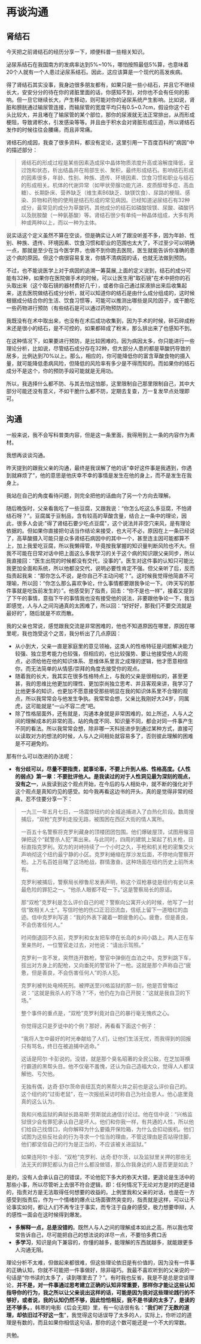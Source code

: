 # 再谈沟通

## 肾结石

今天把之前肾结石的经历分享一下，顺便科普一些相关知识。

泌尿系结石在我国南方的发病率达到5%~10%，哪怕按照最低5%算，也意味着20个人就有一个人患过泌尿系结石。因此，这应该算是一个现代的高发疾病。

得了肾结石其实没事，我身边很多朋友都有，如果只是一些小结石，并且它不继续长大，安安分分的待在你的肾脏里面的话，你感知不到，对你也不会有任何的影响。但一旦它继续长大，产生移动，则可能对你的泌尿系统产生影响。比如说，肾脏和膀胱通过输尿管连接，而输尿管的宽度平均只有0.5~0.7cm，假设你这个石头比较大，并且堵在了输尿管的某个部位，那你的尿液就无法正常排出，从而形成梗阻，导致肾积水，引发感染等等。并且由于积水会对肾脏形成压迫，所以肾结石发作的时候往往会腰痛，而且非常痛。

肾结石的成因，我查了很多资料，都没有定论，这里引用一下百度百科的"病因"中的描述部分：

> 肾结石的形成过程是某些因素造成尿中晶体物质浓度升高或溶解度降低，呈过饱和状态，析出结晶并在局部生长、聚积，最终形成结石。影响结石形成的因素很多，年龄、性别、种族、遗传、环境因素、饮食习惯和职业与结石的形成相关。机体的代谢异常（如甲状旁腺功能亢进、皮质醇增多症、高血糖）、长期卧床、营养缺乏（维生素B6缺乏、缺镁饮食）、尿路的梗阻、感染、异物和药物的使用是结石形成的常见病因。已经知道泌尿结石有32种成分，最常见的成分为草酸钙，其他成分的结石如磷酸铵镁、尿酸、磷酸钙以及胱胺酸（一种氨基酸）等。肾结石很少有单纯一种晶体组成，大多有两种或两种以上，而以一种为主体。

说实话这个定义虽然不算在空谈，但是确实让人听了跟没听差不多，因为年龄、性别、种族、遗传、环境因素、饮食习惯和职业的范围也太大了，不过至少可以明确一点，那就是至少在当今医学界，也做不到你跑去医院，医生就能告诉你准确的患这个病的原因。但这个病很容易复发，你搞不清病因的话，也就无法做到预防。

不过，也不能说医学上对于病因的追溯一筹莫展,上面的定义说到，结石的成分可能有32种，如果你在医院做手术的时候，可以让医生用"取石镜"在术中把你的石头取出来（这个取石镜的器材费好几千），或者你自己通过尿液排出来后收集起来，送去医院做结石成分分析，就可以知道你的结石是由什么成分组成的，这时候根据成分结合你的生活、饮食习惯等，可能可以推测出哪些是风险因子，或干脆吃一些药物进行预防（有些结石是可以通过药物预防的）。

我既没有在术中取出来，也没有在术后成功收集到，因为手术的时候，碎石碎成粉末还是很小的结石，是不可控的，如果都碎成了粉末，那么排出来了也感知不到。

在这种情况下，如果要进行预防，是比较困难的。因为病因太多，你只能进行一些理论分析，比如说，尽管结石成分存在32种，但大部分人患的都是草酸钙导致的居多，比例达到70%以上。那么，相应的，你可能降低你的富含草酸食物的摄入量，就可能降低患病风险，但降低的风险率有多少是不得而知的。而如果你的结石成分不是这个，你的预防手段可能就是无用功。

所以，我选择什么都不防、与其去怕这怕那，这里限制自己那里限制自己，其中大部分可能还没有意义，不如干脆什么都不防，定期去复查，万一复发早点处理即可。

## 沟通

一般来说，我不会写科普类内容，但是这一条里面，我得用到上一条的内容作为素材。

我想再谈谈沟通。

昨天提到的跟我父亲的沟通，最终是我误解了他的话“幸好这件事是我遇到，你遇到就麻烦了”，他的意思是他庆幸不幸的事情是发生在他的身上，而不是发生在我身上。

我站在自己的角度看待问题，则完全把他的话曲向了另一个方向去理解。

随后晚饭时，父亲看我吃了一些豆腐，又跟我说：“你怎么吃这么多豆腐，不怕肾结石呀？”。豆腐属于豆制品，含有较高的草酸含量，结合上一条中的理论，因此，很多人会说:"得了肾结石要少吃点豆腐"，这个说法并非空穴来风，是有理论依据的。但如果你直接把句话当作结论来接受，也大可不必，原因在上一条已经说了，高草酸摄入可能只是众多肾结石病因中的其中一个，甚至连主因可能都算不上，加上我爱吃豆腐，所以我懒得管，毕竟按我掌握的知识量判断风险也不大。但我不可能在日常对话中把上面这么多我学习的关于这个病的知识跟父亲同步，所以我直接回：“医生出院的时候都没有交代，没事的”。医生对这件事的认知只可能比我更加全面和系统，所以他都没交代，说明必要性肯定不强。但父亲听了后，反而指责起我来：“那你怎么不说，是你自己不主动问呢？”。这时候我觉得他简直不可理喻，所以回：“你怎么那么喜欢争论，什么事情都要跟我争论一下。（昨天写的那件事就是吃饭前发生的）”。他感受到了指责，回击：“你不是也一样”，接着又提到了下午的事情，意指下午的事情我也没有接受他的说法，非要跟他争论一下，我当即感觉，人与人之间沟通真的太困难了，所以回：“好好好，那我们不要交流就是最好的”，随后就是不欢而散。

我的父亲也常说，感觉跟我交流是非常困难的，他也不知道原因在哪里，原因在哪里呢，我也饱受这个之苦，我分析出了几点原因：

* 从小到大，父亲一直是家庭里的意见领袖，这类人的性格特征是问题解决能力较强、独立思考能力也较强，但相应的，也比较强势、要让他接受他人的观点，必须给他在他的知识体系、思维体系里言之成理的逻辑，他才愿意相信你，而无法简单的从情感/崇拜的角度去接受你的观点。
* 随着我的长大，我其实在很多性格特点上，与我的父亲是很相似的，甚至更甚，我的思维比他更加的理性、更加崇尚独立思考、并且客观来讲，我学习了比他更多的知识，也更加不愿意接受那些明显在我的知识体系里不合理的观点，所以我常常会与他发生争执。我常常会想，父亲比我刚好大24岁，同属虎，这可能就是“一山不容二虎”吧。
* 除了性格层面外，还有就是，沟通本身就是非常困难的，如上所述，人与人之间的理解成本的非常的高，站的角度不同、知识量不同，都会对同一件事产生不同的看法。所以我常常会想，除非哪一天科技进步到通过某种方式，直接可以读取对方的想法的时候，人与人之间相处就容易多了，否则彼此理解的困难是不可避免的。

那有什么可以改进的办法呢：

* **有分歧可以，尽量不要指责，就事论事，不要上升到人格、性格高度。《人性的弱点》第一章：不要批评他人。是我读过的对于人性洞见最为深刻的观点，没有之一**，从我读到这个观点开始，在今后的与人相处中，就不断的强化对于这个观点是真知灼见的感受。如今我再看这边书的开头，真的是觉得非常的经典，忍不住要分享一下：
> 一九三一年五月七日，一场震惊纽约的全城追捕进入了白热化阶段。数周搜捕后，“双枪”克罗利走投无路，被围困在西区大街的情人寓所。
>
>一百五十名警察将克罗利藏身的顶楼团团包围。他们爆破屋顶，试图用催泪弹把这个“弑警杀人犯”熏出来。与此同时，四周的建筑上架起了机关枪，目标直指克罗利。双方的对峙持续了一个小时之久，手枪和机关枪的密集交火声响彻这个纽约最宁静的小区。克罗利蜷缩在厚沙发后面，不停地向警察开枪。上万名百姓目睹了这场枪战，群情激奋。这种场面在纽约历史上前所未有。
>
>克罗利被捕后，警察局长穆鲁尼发表声明，称这个双枪暴徒是纽约有史以来最危险的罪犯之一。“他杀人眼都不眨一下。”这是警察局长的原话。
>
>那“双枪”克罗利是怎么评价自己的呢？警察向公寓开火的时候，他写了一封信“致相关人士”。写信时他的伤口正汩汩流血，信纸上留下一道暗红的血迹。信中克罗利写道：“我的外表下藏着一颗疲惫的心。疲惫，但是善良，不会伤害任何人。”
>
>时间倒退回不久前，克罗利和女友把车停在长岛的乡间小路上。两人正在车里亲热时，一位警官走过去，对他说：“请出示驾照。”
>
>克罗利一言不发，突然连开数枪，警官中弹倒在血泊之中。克罗利跳下车，拔出对方身上的配枪，又向垂死的警官补了一枪。这就是那个声称自己“疲惫，但是善良，不会伤害任何人”的杀人犯。
>
>克罗利被判处电椅死刑。被押送至兴格监狱的那一刻，他是否曾悔过说：“这就是我杀人的下场？”不，他仍在为自己开脱：“这就是我自卫的下场。”
>
>整个事件的重点是，“双枪”克罗利竟对自己的暴行毫无愧疚之心。
>
>你觉得这只是歹徒中的个例？那好，再看看下面这个例子：
>
>“我将人生中最好的时光奉献给了人们，让他们生活无忧，而我得到的回报只有骂名，终日在被追捕中逃命。”
>
>这话是阿尔·卡彭说的。没错，就是那个臭名昭著的全民公敌，在芝加哥横行霸道的黑帮头目。他不仅毫不羞愧，还认为自己造福大众，觉得人人都误解他、亏欠他。
>
>无独有偶，达奇·舒尔茨命丧纽瓦克的黑帮火并之前也是这么评价自己的。这个纽约的“过街老鼠”，在一次报纸采访时称自己为社会恩人。他心底里竟真的这么认为。
>
>我和兴格监狱的典狱长路易斯·劳斯就此通信讨论过。他在信中说：“兴格监狱很少会有罪犯承认自己是坏人。他们和你我一样，有共通的人性，所以他们给自己找借口，向你解释为什么要撬开保险箱，为什么会扣动扳机。他们试图为这些反社会的行为寻求一个恰当的理由，不管这理由是否站得住脚，他们都坚信自己的行为是正当的，不应该被关进监狱。”
>
>如果连阿尔·卡彭、“双枪”克罗利、达奇·舒尔茨，以及监狱里关押的那些无法无天的罪犯都认为自己什么都没做错，那么你我身边的人是否更是如此？

是的，没有人会承认自己的错误，不论他犯下多大的弥天大错，更遑论是生活中的那些小事，所以尽管听上去很不符合逻辑，即：任何情况下无论对方是对的还是错的，指责对方是无法取得任何想要的收益的。上例里我和父亲的对话，也是在一方感受到指责后，作为一个情绪的爆点让场面骤然突变的，指责就是这样，可以让不论事实如何，都让人们不再专注于事实，而专注于自身的感受，极力想要申辩，人的感性一面会在这时候得到爆发。

* **多解释一点，总是没错的**。既然人与人之间的理解成本如此之高，所以我也常常告诉自己，尽可能把自己的想法说的详尽一点，不要怕多费口舌
* **多学习**，知识是向下兼容的，你懂的越多，能理解的东西就越多，就能跟更多人沟通无阻。

理论分析不太难，但做起来都很难，但这些理论依旧是有价值的，因为没有一件事的正确认知，你就不可能把一件事做好，除非碰巧。我最不喜欢听到的父亲说的一句话是“你书读的太多了，读到哪里去了？”。有时我也反省，我是不是总是空谈理论，**并不是，对一件事通过思考建立正确的认知非常重要，那样你才能让这些认知指导你的行为，我之所以让父亲说出这样的话，可能是因为我对这些理论践行的不够好，或者说，我的认知仍然不够，因此恰恰相反，我不是书读的太多了，是读的还不够多。**，韩寒的电影《后会无期》里，有一句话很有名：“**我们听了无数的道理，却依旧过不好这一生**”，我觉得这句话误导了太多的人，实际上，你听过的道理是有数的，而且如果你相信这句话，那你的这个数可能还是一个不大的常数。

共勉。
